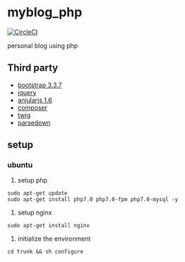 # myblog_php
[![CircleCI](https://circleci.com/gh/SnailTowardThesun/myblog_php/tree/master.svg?style=shield&circle-token=823f8c2f4556a154d5a095b6156418170a2b30e1)](https://circleci.com/gh/SnailTowardThesun/myblog_php/tree/master)

personal blog using php

## Third party

* [bootstrap 3.3.7](https://github.com/twbs/bootstrap)
* [jquery](https://jquery.com)
* [anjularjs 1.6](https://angularjs.org)
* [composer](https://getcomposer.org)
* [twig](http://twig.sensiolabs.org)
* [parsedown](http://parsedown.org)

## setup

### ubuntu
1. setup php
  ```
  sudo apt-get update
  sudo apt-get install php7.0 php7.0-fpm php7.0-mysql -y
  ```

1. setup nginx
  ```
  sudo apt-get install nginx
  ```

1. initialize the environment
  ```
  cd trunk && sh configure
  ```
